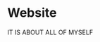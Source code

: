 # Website
IT IS ABOUT ALL OF MYSELF
<!--#hgsdhgsfjsdgfhkj
#s
asdasd
asdsad
asdasddasdasd
asdas
dasd
asd
asd
as
das
das
d
bhksdfdkskdfgsdhsjfg
-->
